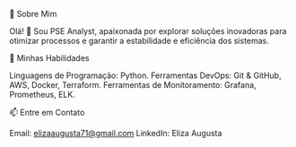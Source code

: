 :woman:  Sobre Mim

Olá! 👋 Sou PSE Analyst, apaixonada por explorar soluções inovadoras para otimizar processos e garantir a estabilidade e eficiência dos sistemas.

:rocket:  Minhas Habilidades

Linguagens de Programação: Python.
Ferramentas DevOps: Git & GitHub, AWS, Docker, Terraform.
Ferramentas de Monitoramento: Grafana, Prometheus, ELK.


:mailbox:  Entre em Contato

Email: elizaaugusta71@gmail.com
LinkedIn: Eliza Augusta



